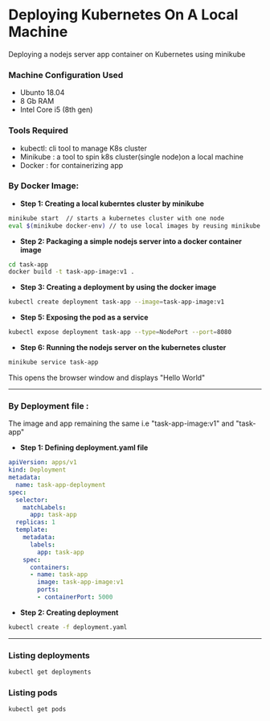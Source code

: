 # Deploying Kubernetes On A Local Machine

Deploying a nodejs server app container on Kubernetes using minikube
### Machine Configuration Used
* Ubunto 18.04
* 8 Gb RAM
* Intel Core i5 (8th gen)

### Tools Required
* kubectl: cli tool to manage K8s cluster
* Minikube :  a tool to spin k8s cluster(single node)on a local machine
* Docker : for containerizing app

### By Docker Image:
* **Step 1: Creating a local kuberntes cluster by minikube**
```bash
minikube start  // starts a kubernetes cluster with one node
eval $(minikube docker-env) // to use local images by reusing minikube's built in docker-daemon
```
* **Step 2: Packaging a simple nodejs server into a docker container image**
```bash
cd task-app
docker build -t task-app-image:v1 .
```
* **Step 3: Creating a deployment by using the docker image**
```bash
kubectl create deployment task-app --image=task-app-image:v1
```
* **Step 5: Exposing the pod as a service**
```bash
kubectl expose deployment task-app --type=NodePort --port=8080
```
* **Step 6: Running the nodejs server on the kubernetes cluster**
```bash
minikube service task-app
```
This opens the browser window and displays "Hello World"

---------------------------

### By Deployment file : 
The image and app remaining the same i.e "task-app-image:v1" and "task-app"
* **Step 1: Defining deployment.yaml file**
```yaml
apiVersion: apps/v1
kind: Deployment
metadata:
  name: task-app-deployment
spec:
  selector:
    matchLabels:
      app: task-app
  replicas: 1
  template:
    metadata:
      labels:
        app: task-app
    spec:
      containers:
      - name: task-app
        image: task-app-image:v1
        ports:
        - containerPort: 5000
```
* **Step 2: Creating deployment**
```bash
kubectl create -f deployment.yaml
```
----------------------

### Listing deployments
```bash
kubectl get deployments
```


### Listing pods
```bash
kubectl get pods
```
